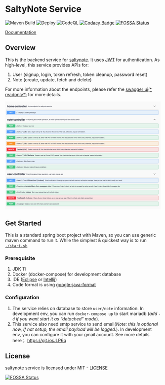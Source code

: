 # SaltyNote Service

![Maven Build](https://github.com/SaltyNote/saltynote-service/workflows/Maven%20Build/badge.svg)
![Deploy](https://github.com/SaltyNote/saltynote-service/workflows/Deploy/badge.svg)
![CodeQL](https://github.com/SaltyNote/saltynote-service/workflows/CodeQL/badge.svg)
[![Codacy Badge](https://api.codacy.com/project/badge/Grade/0d3e7a71493b412383c5703cf062b16c)](https://app.codacy.com/gh/SaltyNote/saltynote-service?utm_source=github.com&utm_medium=referral&utm_content=SaltyNote/saltynote-service&utm_campaign=Badge_Grade)
[![FOSSA Status](https://app.fossa.com/api/projects/git%2Bgithub.com%2FSaltyNote%2Fsaltynote-service.svg?type=shield)](https://app.fossa.com/projects/git%2Bgithub.com%2FSaltyNote%2Fsaltynote-service?ref=badge_shield)

[Documentation](https://saltynote.github.io/saltynote-service/)

## Overview

This is the backend service for [saltynote](https://saltynote.com). It
uses [JWT](https://auth0.com/docs/tokens/json-web-tokens) for authentication. As high-level, this service provides APIs
for:

1.  User (signup, login, token refresh, token cleanup, password reset)
2.  Note (create, update, fetch and delete)

For more information about the endpoints, please refer the [swagger ui(*
readonly*)](https://api.saltynote.com/swagger-ui/) for more details.

![Swagger UI](./docs/images/swagger-ui.png)

## Get Started

This is a standard spring boot project with Maven, so you can use generic maven command to run it. While the simplest &
quickest way is to run [`./start.sh`](./start.sh).

### Prerequisite

1.  JDK 11
2.  Docker (docker-compose) for development database
3.  IDE ([Eclipse](https://www.eclipse.org/) or [Intellij](https://www.jetbrains.com/idea/))
4.  Code format is using [google-java-format](https://github.com/google/google-java-format)

### Configuration

1.  The service relies on database to store `user/note` information. In development env, you can run `docker-compose up`
   to start mariadb (*add `-d` if you want start it as “detached” mode*).
2.  This service also need smtp service to send email(*Note: this is optional now, if not setup, the email payload will
   be logged.*). In development env, you can configure it with your gmail account. See more details
   here； https://git.io/JLP6q

## License

saltynote service is licensed under MIT - [LICENSE](./LICENSE)

[![FOSSA Status](https://app.fossa.com/api/projects/git%2Bgithub.com%2FSaltyNote%2Fsaltynote-service.svg?type=large)](https://app.fossa.com/projects/git%2Bgithub.com%2FSaltyNote%2Fsaltynote-service?ref=badge_large)
